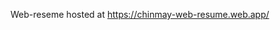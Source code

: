 Web-reseme hosted at <a href="https://chinmay-web-resume.web.app/">https://chinmay-web-resume.web.app/</a>
